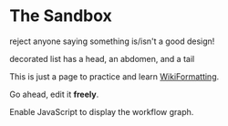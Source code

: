 # The Sandbox



reject anyone saying something is/isn't a good design!



decorated list has a head, an abdomen, and a tail



This is just a page to practice and learn [WikiFormatting](wiki-formatting). 



Go ahead, edit it **freely**.



Enable JavaScript to display the workflow graph.



